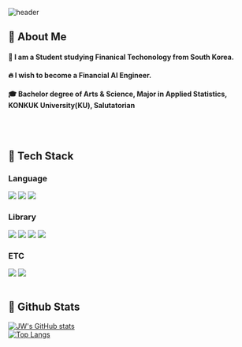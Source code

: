 <div>
  
  <!--Header-->
  ![header](https://capsule-render.vercel.app/api?type=waving&color=gradient&height=300&section=header&text=Greetings!%F0%9F%A4%97)
  
</div>

<div>
  <!--Body-->
  
  ## 👀 About Me
  #### :raising_hand: I am a Student studying Finanical Techonology from South Korea.<br/>
  #### :fire: I wish to become a Financial AI Engineer.<br/>
  #### :mortar_board: Bachelor degree of Arts & Science, Major in Applied Statistics, KONKUK University(KU), Salutatorian
  <br/>
  <br/>
  
  ## 🧱 Tech Stack
  ### Language
  <!--Python-->
  <img src="https://img.shields.io/badge/Python-3776AB?style=flat-square&logo=Python&logoColor=white"/>
  <!--MySQL-->
  <img src="https://img.shields.io/badge/MySQL-4479A1?style=flat-square&logo=MySQL&logoColor=white"/>
  <!--R-->
  <img src="https://img.shields.io/badge/R-276DC3?style=flat-square&logo=R&logoColor=white"/>
  <br/>
  
  ### Library
  <!--pandas-->
  <img src="https://img.shields.io/badge/pandas-150458?style=flat-square&logo=pandas&logoColor=white"/>
  <!--Numpy-->
  <img src="https://img.shields.io/badge/numpy-013243?style=flat-square&logo=numpy&logoColor=white"/>
  <!--Scipy-->
  <img src="https://img.shields.io/badge/Scipy-8CAAE6?style=flat-square&logo=Scipy&logoColor=white"/>
  <!--scikitlearn-->
  <img src="https://img.shields.io/badge/scikitlearn-F7931E?style=flat-square&logo=scikitlearn&logoColor=white"/>
  <br/>
  
  ### ETC
  <!--googlecolab-->
  <img src="https://img.shields.io/badge/googlecolab-F9AB00?style=flat-square&logo=googlecolab&logoColor=white"/>
  <!--Jupyter-->
  <img src="https://img.shields.io/badge/Jupyter-F37626?style=flat-square&logo=Jupyter&logoColor=white"/>
  <br/>
  <br/>
  
  ## 🤔 Github Stats
  [![JW's GitHub stats](https://github-readme-stats.vercel.app/api?username=bigdata233)](https://github.com/bigdata233/github-readme-stats)
  <br/>
  [![Top Langs](https://github-readme-stats.vercel.app/api/top-langs/?username=bigdata233)](https://github.com/bigdata233/github-readme-stats)
  
</div>

<!--
**bigdata233** is a ✨ _special_ ✨ repository because its `README.md` (this file) appears on your GitHub profile.

Here are some ideas to get you started:
- Hi there 👋
- 🔭 I’m currently working on ...
- 🌱 I’m currently learning ...
- 👯 I’m looking to collaborate on ...
- 🤔 I’m looking for help with ...
- 💬 Ask me about ...
- 📫 How to reach me: ...
- 😄 Pronouns: ...
- ⚡ Fun fact: ...
-->
